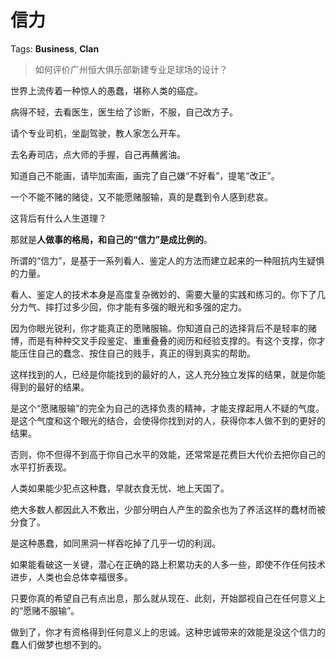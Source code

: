 # 信力

Tags: **Business**, **Clan**

> 如何评价广州恒大俱乐部新建专业足球场的设计？



世界上流传着一种惊人的愚蠢，堪称人类的癌症。

病得不轻，去看医生，医生给了诊断，不服，自己改方子。

请个专业司机，坐副驾驶，教人家怎么开车。

去名寿司店，点大师的手握，自己再蘸酱油。

知道自己不能画，请毕加索画，画完了自己嫌“不好看”，提笔“改正”。

一个不能不赌的赌徒，又不能愿赌服输，真的是蠢到令人感到悲哀。

  


这背后有什么人生道理？

那就是**人做事的格局，和自己的“信力”是成比例的**。

所谓的“信力”，是基于一系列看人、鉴定人的方法而建立起来的一种阻抗内生疑惧的力量。

看人、鉴定人的技术本身是高度复杂微妙的、需要大量的实践和练习的。你下了几分力气、摔打过多少回，你才能有多强的眼光和多强的定力。

因为你眼光锐利，你才能真正的愿赌服输。你知道自己的选择背后不是轻率的赌博，而是有种种交叉手段鉴定、重重叠叠的阅历和经验支撑的。有这个支撑，你才能压住自己的蠢念、按住自己的贱手，真正的得到真实的帮助。

这样找到的人，已经是你能找到的最好的人，这人充分独立发挥的结果，就是你能得到的最好的结果。

是这个“愿赌服输”的完全为自己的选择负责的精神，才能支撑起用人不疑的气度。是这个气度和这个眼光的结合，会使得你找到对的人，获得你本人做不到的更好的结果。

否则，你不但得不到高于你自己水平的效能，还常常是花费巨大代价去把你自己的水平打折表现。

人类如果能少犯点这种蠢，早就衣食无忧、地上天国了。

绝大多数人都因此入不敷出，少部分明白人产生的盈余也为了养活这样的蠢材而被分食了。

是这种愚蠢，如同黑洞一样吞吃掉了几乎一切的利润。

如果能看破这一关键，潜心在正确的路上积累功夫的人多一些，即使不作任何技术进步，人类也会总体幸福很多。

只要你真的希望自己有点出息，那么就从现在、此刻，开始鄙视自己在任何意义上的“愿赌不服输”。

做到了，你才有资格得到任何意义上的忠诚。这种忠诚带来的效能是没这个信力的蠢人们做梦也想不到的。



